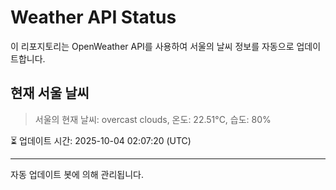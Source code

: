 
# Weather API Status

이 리포지토리는 OpenWeather API를 사용하여 서울의 날씨 정보를 자동으로 업데이트합니다.

## 현재 서울 날씨
> 서울의 현재 날씨: overcast clouds, 온도: 22.51°C, 습도: 80%

⏳ 업데이트 시간: 2025-10-04 02:07:20 (UTC)

---
자동 업데이트 봇에 의해 관리됩니다.
